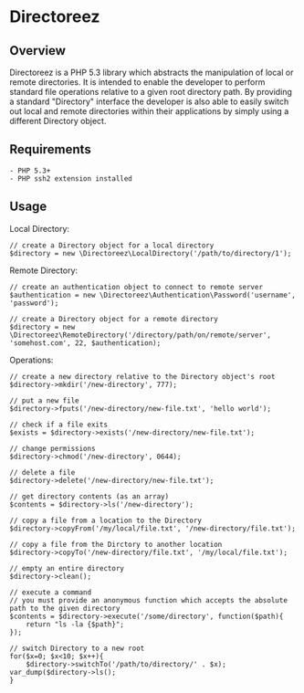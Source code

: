 Directoreez
===========

Overview
--------

Directoreez is a PHP 5.3 library which abstracts the manipulation of local or remote directories. It
is intended to enable the developer to perform standard file operations relative to a given root
directory path. By providing a standard "Directory" interface the developer is also able to easily switch out
local and remote directories within their applications by simply using a different Directory object.

Requirements
------------

    - PHP 5.3+
    - PHP ssh2 extension installed

Usage
-----

Local Directory:

    // create a Directory object for a local directory
    $directory = new \Directoreez\LocalDirectory('/path/to/directory/1');

Remote Directory:

    // create an authentication object to connect to remote server
    $authentication = new \Directoreez\Authentication\Password('username', 'password');

    // create a Directory object for a remote directory
    $directory = new \Directoreez\RemoteDirectory('/directory/path/on/remote/server', 'somehost.com', 22, $authentication);

Operations:

    // create a new directory relative to the Directory object's root
    $directory->mkdir('/new-directory', 777);

    // put a new file
    $directory->fputs('/new-directory/new-file.txt', 'hello world');

    // check if a file exits
    $exists = $directory->exists('/new-directory/new-file.txt');

    // change permissions
    $directory->chmod('/new-directory', 0644);

    // delete a file
    $directory->delete('/new-directory/new-file.txt');

    // get directory contents (as an array)
    $contents = $directory->ls('/new-directory');

    // copy a file from a location to the Directory
    $directory->copyFrom('/my/local/file.txt', '/new-directory/file.txt');

    // copy a file from the Dirctory to another location
    $directory->copyTo('/new-directory/file.txt', '/my/local/file.txt');

    // empty an entire directory
    $directory->clean();

	// execute a command
	// you must provide an anonymous function which accepts the absolute path to the given directory
	$contents = $directory->execute('/some/directory', function($path){
		return "ls -la {$path}";
	});

    // switch Directory to a new root
    for($x=0; $x<10; $x++){
        $directory->switchTo('/path/to/directory/' . $x);
	var_dump($directory->ls();
    }
	

